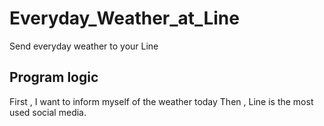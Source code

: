 # Everyday_Weather_at_Line
 Send everyday weather to your Line
 
## Program logic
 First , I want to inform myself of the weather today 
 Then , Line is the most used social media.
 
